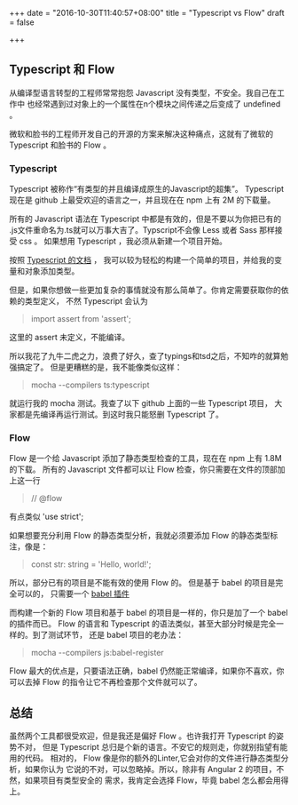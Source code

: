 +++
date = "2016-10-30T11:40:57+08:00"
title = "Typescript vs Flow"
draft = false

+++

## Typescript 和 Flow
从编译型语言转型的工程师常常抱怨 Javascript 没有类型，不安全。我自己在工作中
也经常遇到过对象上的一个属性在n个模块之间传递之后变成了 undefined 。  
  
微软和脸书的工程师开发自己的开源的方案来解决这种痛点，这就有了微软的
Typescript 和脸书的 Flow 。

### Typescript
Typescript 被称作“有类型的并且编译成原生的Javascript的超集”。
Typescript 现在是 github 上最受欢迎的语言之一，并且现在在 npm 上有 2M 的下载量。  
  
所有的 Javascript 语法在 Typescript 中都是有效的，但是不要以为你把已有的
.js文件重命名为.ts就可以万事大吉了。Typscript不会像 Less 或者 Sass 那样接受 css 。
如果想用 Typescript ，我必须从新建一个项目开始。

按照 [Typescript 的文档](https://www.typescriptlang.org/docs/tutorial.html) ，
我可以较为轻松的构建一个简单的项目，并给我的变量和对象添加类型。

但是，如果你想做一些更加复杂的事情就没有那么简单了。你肯定需要获取你的依赖的类型定义，
不然 Typescript 会认为  

> import assert from 'assert';

这里的 assert 未定义，不能编译。

所以我花了九牛二虎之力，浪费了好久，查了typings和tsd之后，不知咋的就算勉强搞定了。
但是更糟糕的是，我不能像类似这样：

> mocha --compilers ts:typescript

就运行我的 mocha 测试。我查了以下 github 上面的一些 Typescript 项目，
大家都是先编译再运行测试。到这时我只能怒删 Typescript 了。

### Flow
Flow 是一个给 Javascript 添加了静态类型检查的工具，现在在 npm 上有 1.8M 的下载。
所有的 Javascript 文件都可以让 Flow 检查，你只需要在文件的顶部加上这一行

> // @flow

有点类似 'use strict';  
  
如果想要充分利用 Flow 的静态类型分析，我就必须要添加 Flow 的静态类型标注，像是：

> const str: string = 'Hello, world!';

所以，部分已有的项目是不能有效的使用 Flow 的。 但是基于 babel 的项目是完全可以的，
只需要一个 [babel 插件](https://babeljs.io/docs/plugins/transform-flow-strip-types/)
  
而构建一个新的 Flow 项目和基于 babel 的项目是一样的，你只是加了一个 babel 的插件而已。
Flow 的语言和 Typescript 的语法类似，甚至大部分时候是完全一样的。到了测试环节，
还是 babel 项目的老办法：

> mocha --compilers js:babel-register

Flow 最大的优点是，只要语法正确，babel 仍然能正常编译，如果你不喜欢，你可以去掉
Flow 的指令让它不再检查那个文件就可以了。
  
## 总结
虽然两个工具都很受欢迎，但是我还是偏好 Flow 。也许我打开 Typescript 的姿势不对，
但是 Typescript 总归是个新的语言。不安它的规则走，你就别指望有能用的代码。
相对的， Flow 像是你的额外的Linter,它会对你的文件进行静态类型分析，如果你认为
它说的不对，可以忽略掉。所以，除非有 Angular 2 的项目，不然，如果项目有类型安全的
需求，我肯定会选择 Flow，毕竟 babel 怎么都会用得上。
